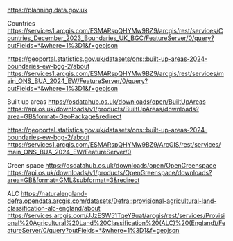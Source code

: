 https://planning.data.gov.uk

Countries
https://services1.arcgis.com/ESMARspQHYMw9BZ9/arcgis/rest/services/Countries_December_2023_Boundaries_UK_BGC/FeatureServer/0/query?outFields=*&where=1%3D1&f=geojson

https://geoportal.statistics.gov.uk/datasets/ons::built-up-areas-2024-boundaries-ew-bgg-2/about
https://services1.arcgis.com/ESMARspQHYMw9BZ9/arcgis/rest/services/main_ONS_BUA_2024_EW/FeatureServer/0/query?outFields=*&where=1%3D1&f=geojson

Built up areas
https://osdatahub.os.uk/downloads/open/BuiltUpAreas
https://api.os.uk/downloads/v1/products/BuiltUpAreas/downloads?area=GB&format=GeoPackage&redirect

https://geoportal.statistics.gov.uk/datasets/ons::built-up-areas-2024-boundaries-ew-bgg-2/about
https://services1.arcgis.com/ESMARspQHYMw9BZ9/ArcGIS/rest/services/main_ONS_BUA_2024_EW/FeatureServer/0

Green space
https://osdatahub.os.uk/downloads/open/OpenGreenspace
https://api.os.uk/downloads/v1/products/OpenGreenspace/downloads?area=GB&format=GML&subformat=3&redirect

ALC 
https://naturalengland-defra.opendata.arcgis.com/datasets/Defra::provisional-agricultural-land-classification-alc-england/about
https://services.arcgis.com/JJzESW51TqeY9uat/arcgis/rest/services/Provisional%20Agricultural%20Land%20Classification%20(ALC)%20(England)/FeatureServer/0/query?outFields=*&where=1%3D1&f=geojson
